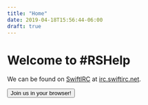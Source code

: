 ```yaml
---
title: "Home"
date: 2019-04-18T15:56:44-06:00
draft: true
---
```


# Welcome to #RSHelp

We can be found on <a href="https://swiftirc.net/">SwiftIRC</a> at <a href="irc://irc.swiftirc.net:6667">irc.swiftirc.net</a>.

<a href="http://qwebirc.swiftirc.net/?nick=SwiftIRC...&amp;channels=%23rshelp"><button type="button" class="btn btn-lg btn-primary">Join us in your browser!</button></a>
